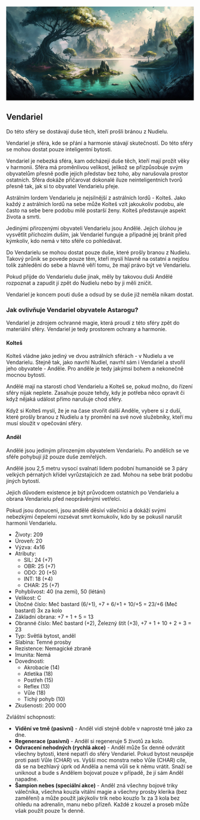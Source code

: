 ![Krajina Vendarielu](../../../public/img/astral_spheres/vendariel.png)

## Vendariel

Do této sféry se dostávají duše těch, kteří prošli bránou z Nudielu.

Vendariel je sféra, kde se přání a harmonie stávají skutečností. Do této sféry se mohou dostat pouze inteligentní bytosti.

Vendariel je nebezká sféra, kam odcházejí duše těch, kteří mají prožít věky v harmonii. Sféra má proměnlivou velikost, jelikož se přizpůsobuje svým obyvatelům přesně podle jejich představ bez toho, aby narušovala prostor ostatních. Sféra dokáže přičarovat dokonalé iluze neinteligentních tvorů přesně tak, jak si to obyvatel Vendarielu přeje.

Astrálním lordem Vendarielu je nejsilnější z astrálních lordů - Kolteš. Jako každý z astrálních lordů na sebe může Kolteš vzít jakoukoliv podobu, ale často na sebe bere podobu milé postarší ženy. Kolteš představuje aspekt života a smrti.

Jedinými přirozenými obyvateli Vendarielu jsou Andělé. Jejich úlohou je vysvětlit příchozím duším, jak Vendariel funguje a připadně jej bránit před kýmkoliv, kdo nemá v této sféře co pohledávat.

Do Vendarielu se mohou dostat pouze duše, které prošly branou z Nudielu. Takový průnik se povede pouze těm, kteří myslí hlavně na ostatní a nejdou tolik zahleděni do sebe a hlavně věří tomu, že mají právo být ve Vendarielu.

Pokud přijde do Vendarielu duše jinak, měly by takovou duši Andělé rozpoznat a zapudit jí zpět do Nudielu nebo by ji měli zničit.

Vendariel je koncem pouti duše a odsud by se duše již neměla nikam dostat.

### Jak ovlivňuje Vendariel obyvatele Astarogu?

Vendariel je zdrojem ochranné magie, která proudí z této sféry zpět do materiální sféry. Vendariel je tedy prostorem ochrany a harmonie.

#### Kolteš

Kolteš vládne jako jediný ve dvou astrálních sférách - v Nudielu a ve Vendarielu. Stejně tak, jako navrhl Nudiel, navrhl sám i Vendariel a stvořil jeho obyvatele - Anděle. Pro anděle je tedy jakýmsi bohem a nekonečně mocnou bytostí.

Andělé mají na starosti chod Vendarielu a Kolteš se, pokud možno, do řízení sféry nijak neplete. Zasahuje pouze tehdy, kdy je potřeba něco opravit či když nějaká událost přímo narušuje chod sféry.

Když si Kolteš myslí, že je na čase stvořit další Anděle, vybere si z duší, které prošly branou z Nudielu a ty promění na své nové služebníky, kteří mu musí sloužit v opečování sféry.

#### Anděl

Andělé jsou jediným přirozeným obyvatelem Vendarielu. Po andělích se ve sféře pohybují již pouze duše zemřelých.

Andělé jsou 2,5 metru vysocí svalnatí lidem podobní humanoidé se 3 páry velkých pérnatých křídel vyrůzstajících ze zad. Mohou na sebe brát podobu jiných bytostí.

Jejich důvodem existence je být průvodcem ostatních po Vendarielu a obrana Vendarielu před neoprávěnými vetřelci.

Pokud jsou donuceni, jsou andělé děsiví válečníci a dokáží svými nebezkými čepelemi rozsévat smrt komukoliv, kdo by se pokusil narušit harmonii Vendarielu.

* Životy: 209
* Úroveň: 20
* Výzva: 4x16
* Atributy:
  * SIL: 24 (+7)
  * OBR: 25 (+7)
  * ODO: 20 (+5)
  * INT: 18 (+4)
  * CHAR: 25 (+7)
* Pohyblivost: 40 (na zemi), 50 (létání)
* Velikost: C
* Útočné číslo: Meč bastard (6/+1), +7 + 6/+1 + 10/+5 = 23/+6 (Meč bastard) 3x za kolo
* Základní obrana: +7 + 1 + 5 = 13
* Obranné číslo: Meč bastard (+2), Železný štít (+3), +7 + 1 + 10 + 2 + 3 = 23
* Typ: Světlá bytost, anděl
* Slabina: Temné prosby
* Rezistence: Nemagické zbraně
* Imunita: Nemá
* Dovednosti:
  * Akrobacie (14)
  * Atletika (18)
  * Postřeh (15)
  * Reflex (13)
  * Vůle (18)
  * Tichý pohyb (10)
* Zkušenosti: 200 000

Zvláštní schopnosti:
* **Vidění ve tmě (pasivní)** - Anděl vidí stejně dobře v naprosté tmě jako za dne.
* **Regenerace (pasivní)** - Anděl si regeneruje 5 životů za kolo.
* **Odvracení nehodných (rychlá akce)** - Anděl může 5x denně odvrátit všechny bytosti, které nepatří do sféry Vendariel. Pokud bytost neuspěje proti pasti Vůle (CHAR) vs. Vyšší moc monstra nebo Vůle (CHAR) cíle, dá se na bezhlavý úprk od Anděla a nemá vůli se k němu vrátit. Snaží se uniknout a bude s Andělem bojovat pouze v případě, že jí sám Anděl napadne.
* **Šampion nebes (speciální akce)** - Anděl zná všechny bojové triky válečníka, všechna kouzla vitální magie a všechny prosby klerika (bez zaměření) a může použít jakýkoliv trik nebo kouzlo 1x za 3 kola bez ohledu na adrenalin, manu nebo přízeň. Každé z kouzel a proseb může však použít pouze 1x denně.
